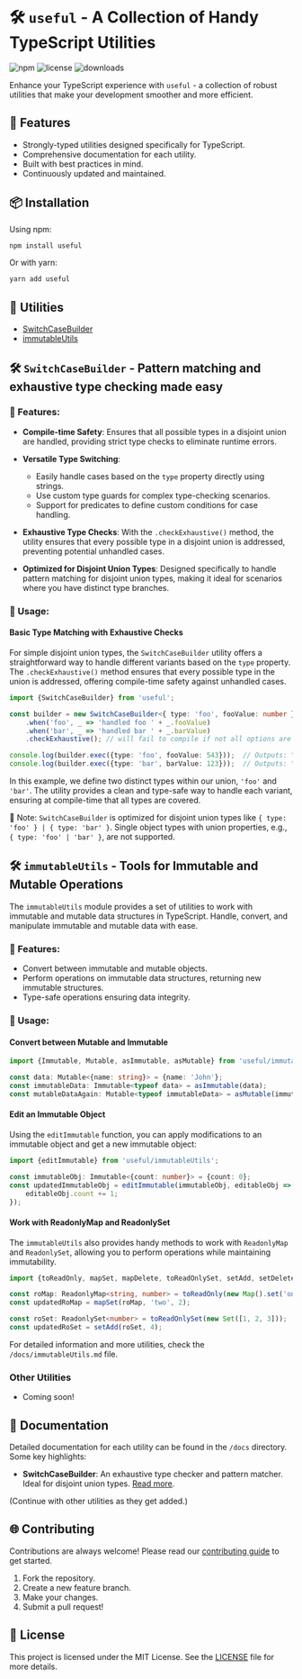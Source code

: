 # 🛠️ `useful` - A Collection of Handy TypeScript Utilities

![npm](https://img.shields.io/npm/v/useful)
![license](https://img.shields.io/npm/l/useful)
![downloads](https://img.shields.io/npm/dw/useful)

Enhance your TypeScript experience with `useful` - a collection of robust utilities that make your development smoother and more efficient.

## 🌟 Features

- Strongly-typed utilities designed specifically for TypeScript.
- Comprehensive documentation for each utility.
- Built with best practices in mind.
- Continuously updated and maintained.

## 📦 Installation

Using npm:

```bash
npm install useful
```

Or with yarn:

```bash
yarn add useful
```

## 🚀 Utilities

- [SwitchCaseBuilder](#-switchcasebuilder---pattern-matching-and-exhaustive-type-checking-made-easy)
- [immutableUtils](#-immutableutils---tools-for-immutable-and-mutable-operations)

## 🛠️ `SwitchCaseBuilder` - Pattern matching and exhaustive type checking made easy

### 📌 Features:

- **Compile-time Safety**: Ensures that all possible types in a disjoint union are handled, providing strict type checks to eliminate runtime errors.

- **Versatile Type Switching**:
    - Easily handle cases based on the `type` property directly using strings.
    - Use custom type guards for complex type-checking scenarios.
    - Support for predicates to define custom conditions for case handling.

- **Exhaustive Type Checks**: With the `.checkExhaustive()` method, the utility ensures that every possible type in a disjoint union is addressed, preventing potential unhandled cases.

- **Optimized for Disjoint Union Types**: Designed specifically to handle pattern matching for disjoint union types, making it ideal for scenarios where you have distinct type branches.

### 🧪 Usage:

#### Basic Type Matching with Exhaustive Checks

For simple disjoint union types, the `SwitchCaseBuilder` utility offers a straightforward way to handle different variants based on the `type` property. The `.checkExhaustive()` method ensures that every possible type in the union is addressed, offering compile-time safety against unhandled cases.

```typescript
import {SwitchCaseBuilder} from 'useful';

const builder = new SwitchCaseBuilder<{ type: 'foo', fooValue: number } | { type: 'bar', barValue: number }>()
    .when('foo', _ => 'handled foo ' + _.fooValue)
    .when('bar', _ => 'handled bar ' + _.barValue)
    .checkExhaustive(); // will fail to compile if not all options are handled 

console.log(builder.exec({type: 'foo', fooValue: 543}));  // Outputs: "handled foo 543"
console.log(builder.exec({type: 'bar', barValue: 123}));  // Outputs: "handled bar 123"
```

In this example, we define two distinct types within our union, `'foo'` and `'bar'`. The utility provides a clean and type-safe way to handle each variant, ensuring at compile-time that all types are covered.

🚫 Note: `SwitchCaseBuilder` is optimized for disjoint union types like `{ type: 'foo' } | { type: 'bar' }`. Single object types with union properties, e.g., `{ type: 'foo' | 'bar' }`, are not supported. 

## 🛠️ `immutableUtils` - Tools for Immutable and Mutable Operations

The `immutableUtils` module provides a set of utilities to work with immutable and mutable data structures in TypeScript. Handle, convert, and manipulate immutable and mutable data with ease.

### 📌 Features:

- Convert between immutable and mutable objects.
- Perform operations on immutable data structures, returning new immutable structures.
- Type-safe operations ensuring data integrity.

### 🧪 Usage:

#### Convert between Mutable and Immutable

```typescript
import {Immutable, Mutable, asImmutable, asMutable} from 'useful/immutableUtils';

const data: Mutable<{name: string}> = {name: 'John'};
const immutableData: Immutable<typeof data> = asImmutable(data);
const mutableDataAgain: Mutable<typeof immutableData> = asMutable(immutableData);
```

#### Edit an Immutable Object

Using the `editImmutable` function, you can apply modifications to an immutable object and get a new immutable object:

```typescript
import {editImmutable} from 'useful/immutableUtils';

const immutableObj: Immutable<{count: number}> = {count: 0};
const updatedImmutableObj = editImmutable(immutableObj, editableObj => {
    editableObj.count += 1;
});
```

#### Work with ReadonlyMap and ReadonlySet

The `immutableUtils` also provides handy methods to work with `ReadonlyMap` and `ReadonlySet`, allowing you to perform operations while maintaining immutability.

```typescript
import {toReadOnly, mapSet, mapDelete, toReadOnlySet, setAdd, setDelete} from 'useful/immutableUtils';

const roMap: ReadonlyMap<string, number> = toReadOnly(new Map().set('one', 1));
const updatedRoMap = mapSet(roMap, 'two', 2);

const roSet: ReadonlySet<number> = toReadOnlySet(new Set([1, 2, 3]));
const updatedRoSet = setAdd(roSet, 4);
```

For detailed information and more utilities, check the `/docs/immutableUtils.md` file.


### Other Utilities

- Coming soon!

## 📖 Documentation

Detailed documentation for each utility can be found in the `/docs` directory. Some key highlights:

- **SwitchCaseBuilder**: An exhaustive type checker and pattern matcher. Ideal for disjoint union types. [Read more](/docs/SwitchCaseBuilder.md).

(Continue with other utilities as they get added.)

## 🌐 Contributing

Contributions are always welcome! Please read our [contributing guide](CONTRIBUTING.md) to get started.

1. Fork the repository.
2. Create a new feature branch.
3. Make your changes.
4. Submit a pull request!

## 📝 License

This project is licensed under the MIT License. See the [LICENSE](LICENSE) file for more details.
